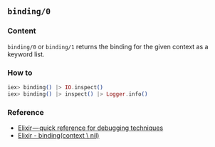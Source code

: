## `binding/0`
### Content

`binding/0` or `binding/1` returns the binding for the given context as a keyword list.

### How to

```elixir
iex> binding() |> IO.inspect()
iex> binding() |> inspect() |> Logger.info()
```

### Reference
- [Elixir — quick reference for debugging techniques](https://medium.com/@leandrocesquini/elixir-quick-reference-for-debugging-techniques-8dad3920ab93)
- [Elixir - binding(context \\ nil)](https://hexdocs.pm/elixir/Kernel.html#binding/1)
